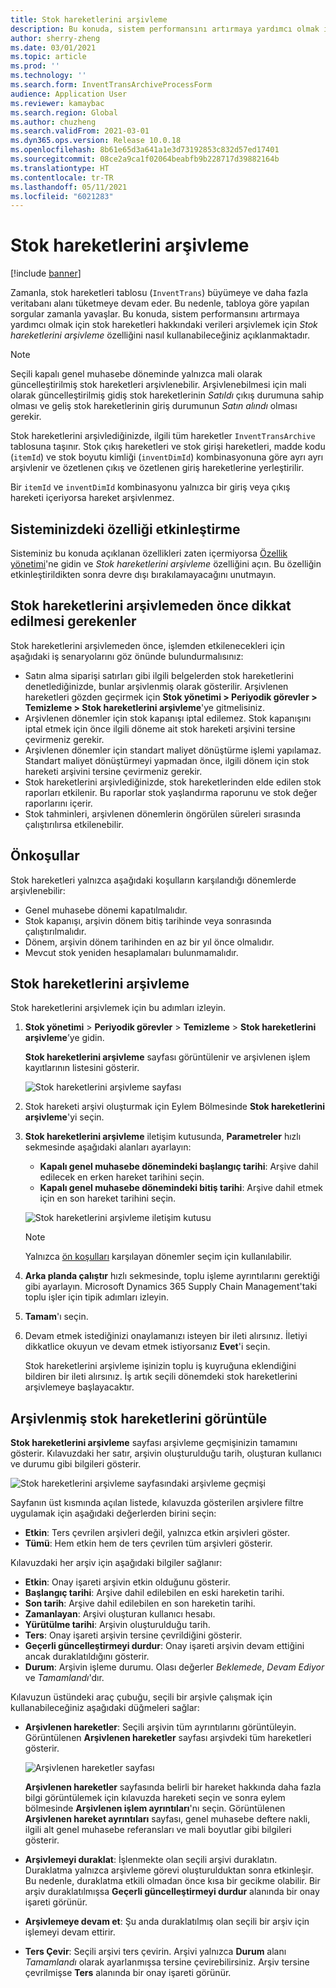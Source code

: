 ```yaml
---
title: Stok hareketlerini arşivleme
description: Bu konuda, sistem performansını artırmaya yardımcı olmak için stok hareketi verilerinin nasıl arşivleneceği açıklanmaktadır.
author: sherry-zheng
ms.date: 03/01/2021
ms.topic: article
ms.prod: ''
ms.technology: ''
ms.search.form: InventTransArchiveProcessForm
audience: Application User
ms.reviewer: kamaybac
ms.search.region: Global
ms.author: chuzheng
ms.search.validFrom: 2021-03-01
ms.dyn365.ops.version: Release 10.0.18
ms.openlocfilehash: 8b61e65d3a641a1e3d73192853c832d57ed17401
ms.sourcegitcommit: 08ce2a9ca1f02064beabfb9b228717d39882164b
ms.translationtype: HT
ms.contentlocale: tr-TR
ms.lasthandoff: 05/11/2021
ms.locfileid: "6021283"
---
```

# <a name="archive-inventory-transactions"></a>Stok hareketlerini arşivleme

[!include [banner](../../includes/banner.md)]

Zamanla, stok hareketleri tablosu (`InventTrans`) büyümeye ve daha fazla veritabanı alanı tüketmeye devam eder. Bu nedenle, tabloya göre yapılan sorgular zamanla yavaşlar. Bu konuda, sistem performansını artırmaya yardımcı olmak için stok hareketleri hakkındaki verileri arşivlemek için *Stok hareketlerini arşivleme* özelliğini nasıl kullanabileceğiniz açıklanmaktadır.

> [!NOTE]
> Seçili kapalı genel muhasebe döneminde yalnızca mali olarak güncelleştirilmiş stok hareketleri arşivlenebilir. Arşivlenebilmesi için mali olarak güncelleştirilmiş gidiş stok hareketlerinin *Satıldı* çıkış durumuna sahip olması ve geliş stok hareketlerinin giriş durumunun *Satın alındı* olması gerekir.

Stok hareketlerini arşivlediğinizde, ilgili tüm hareketler `InventTransArchive` tablosuna taşınır. Stok çıkış hareketleri ve stok girişi hareketleri, madde kodu (`itemId`) ve stok boyutu kimliği (`inventDimId`) kombinasyonuna göre ayrı ayrı arşivlenir ve özetlenen çıkış ve özetlenen giriş hareketlerine yerleştirilir.

Bir `itemId` ve `inventDimId` kombinasyonu yalnızca bir giriş veya çıkış hareketi içeriyorsa hareket arşivlenmez.

## <a name="turn-on-the-feature-in-your-system"></a>Sisteminizdeki özelliği etkinleştirme

Sisteminiz bu konuda açıklanan özellikleri zaten içermiyorsa [Özellik yönetimi](../../fin-ops-core/fin-ops/get-started/feature-management/feature-management-overview.md)'ne gidin ve *Stok hareketlerini arşivleme* özelliğini açın. Bu özelliğin etkinleştirildikten sonra devre dışı bırakılamayacağını unutmayın.

## <a name="things-to-consider-before-you-archive-inventory-transactions"></a>Stok hareketlerini arşivlemeden önce dikkat edilmesi gerekenler

Stok hareketlerini arşivlemeden önce, işlemden etkilenecekleri için aşağıdaki iş senaryolarını göz önünde bulundurmalısınız:

- Satın alma siparişi satırları gibi ilgili belgelerden stok hareketlerini denetlediğinizde, bunlar arşivlenmiş olarak gösterilir. Arşivlenen hareketleri gözden geçirmek için **Stok yönetimi \> Periyodik görevler \> Temizleme \> Stok hareketlerini arşivleme**'ye gitmelisiniz.
- Arşivlenen dönemler için stok kapanışı iptal edilemez. Stok kapanışını iptal etmek için önce ilgili döneme ait stok hareketi arşivini tersine çevirmeniz gerekir.
- Arşivlenen dönemler için standart maliyet dönüştürme işlemi yapılamaz. Standart maliyet dönüştürmeyi yapmadan önce, ilgili dönem için stok hareketi arşivini tersine çevirmeniz gerekir.
- Stok hareketlerini arşivlediğinizde, stok hareketlerinden elde edilen stok raporları etkilenir. Bu raporlar stok yaşlandırma raporunu ve stok değer raporlarını içerir.
- Stok tahminleri, arşivlenen dönemlerin öngörülen süreleri sırasında çalıştırılırsa etkilenebilir.

## <a name="prerequisites"></a>Önkoşullar

Stok hareketleri yalnızca aşağıdaki koşulların karşılandığı dönemlerde arşivlenebilir:

- Genel muhasebe dönemi kapatılmalıdır.
- Stok kapanışı, arşivin dönem bitiş tarihinde veya sonrasında çalıştırılmalıdır.
- Dönem, arşivin dönem tarihinden en az bir yıl önce olmalıdır.
- Mevcut stok yeniden hesaplamaları bulunmamalıdır.

## <a name="archive-inventory-transactions"></a>Stok hareketlerini arşivleme

Stok hareketlerini arşivlemek için bu adımları izleyin.

1. **Stok yönetimi** \> **Periyodik görevler** \> **Temizleme** \> **Stok hareketlerini arşivleme**’ye gidin.

    **Stok hareketlerini arşivleme** sayfası görüntülenir ve arşivlenen işlem kayıtlarının listesini gösterir.

    ![Stok hareketlerini arşivleme sayfası](media/archive-inventory-empty.png "Stok hareketlerini arşivleme sayfası")

1. Stok hareketi arşivi oluşturmak için Eylem Bölmesinde **Stok hareketlerini arşivleme**'yi seçin.
1. **Stok hareketlerini arşivleme** iletişim kutusunda, **Parametreler** hızlı sekmesinde aşağıdaki alanları ayarlayın:

    - **Kapalı genel muhasebe dönemindeki başlangıç tarihi**: Arşive dahil edilecek en erken hareket tarihini seçin.
    - **Kapalı genel muhasebe dönemindeki bitiş tarihi**: Arşive dahil etmek için en son hareket tarihini seçin.

    ![Stok hareketlerini arşivleme iletişim kutusu](media/archive-inventory-dates.png "Stok hareketlerini arşivleme iletişim kutusu")

    > [!NOTE]
    > Yalnızca [ön koşulları](#prerequisites) karşılayan dönemler seçim için kullanılabilir.

1. **Arka planda çalıştır** hızlı sekmesinde, toplu işleme ayrıntılarını gerektiği gibi ayarlayın. Microsoft Dynamics 365 Supply Chain Management'taki toplu işler için tipik adımları izleyin.
1. **Tamam**'ı seçin.
1. Devam etmek istediğinizi onaylamanızı isteyen bir ileti alırsınız. İletiyi dikkatlice okuyun ve devam etmek istiyorsanız **Evet**'i seçin.

    Stok hareketlerini arşivleme işinizin toplu iş kuyruğuna eklendiğini bildiren bir ileti alırsınız. İş artık seçili dönemdeki stok hareketlerini arşivlemeye başlayacaktır.

## <a name="view-archived-inventory-transactions"></a>Arşivlenmiş stok hareketlerini görüntüle

**Stok hareketlerini arşivleme** sayfası arşivleme geçmişinizin tamamını gösterir. Kılavuzdaki her satır, arşivin oluşturulduğu tarih, oluşturan kullanıcı ve durumu gibi bilgileri gösterir.

![Stok hareketlerini arşivleme sayfasındaki arşivleme geçmişi](media/archive-inventory-full.png "Stok hareketlerini arşivleme sayfasındaki arşivleme geçmişi")

Sayfanın üst kısmında açılan listede, kılavuzda gösterilen arşivlere filtre uygulamak için aşağıdaki değerlerden birini seçin:

- **Etkin**: Ters çevrilen arşivleri değil, yalnızca etkin arşivleri göster.
- **Tümü**: Hem etkin hem de ters çevrilen tüm arşivleri gösterir.

Kılavuzdaki her arşiv için aşağıdaki bilgiler sağlanır:

- **Etkin**: Onay işareti arşivin etkin olduğunu gösterir.
- **Başlangıç tarihi**: Arşive dahil edilebilen en eski hareketin tarihi.
- **Son tarih**: Arşive dahil edilebilen en son hareketin tarihi.
- **Zamanlayan**: Arşivi oluşturan kullanıcı hesabı.
- **Yürütülme tarihi**: Arşivin oluşturulduğu tarih.
- **Ters**: Onay işareti arşivin tersine çevrildiğini gösterir.
- **Geçerli güncelleştirmeyi durdur**: Onay işareti arşivin devam ettiğini ancak duraklatıldığını gösterir.
- **Durum**: Arşivin işleme durumu. Olası değerler *Beklemede*, *Devam Ediyor* ve *Tamamlandı*'dır.

Kılavuzun üstündeki araç çubuğu, seçili bir arşivle çalışmak için kullanabileceğiniz aşağıdaki düğmeleri sağlar:

- **Arşivlenen hareketler**: Seçili arşivin tüm ayrıntılarını görüntüleyin. Görüntülenen **Arşivlenen hareketler** sayfası arşivdeki tüm hareketleri gösterir.

    ![Arşivlenen hareketler sayfası](media/archive-inventory-transactions.png "Arşivlenen hareketler sayfası")

    **Arşivlenen hareketler** sayfasında belirli bir hareket hakkında daha fazla bilgi görüntülemek için kılavuzda hareketi seçin ve sonra eylem bölmesinde **Arşivlenen işlem ayrıntıları**'nı seçin. Görüntülenen **Arşivlenen hareket ayrıntıları** sayfası, genel muhasebe deftere nakli, ilgili alt genel muhasebe referansları ve mali boyutlar gibi bilgileri gösterir.

- **Arşivlemeyi duraklat**: İşlenmekte olan seçili arşivi duraklatın. Duraklatma yalnızca arşivleme görevi oluşturulduktan sonra etkinleşir. Bu nedenle, duraklatma etkili olmadan önce kısa bir gecikme olabilir. Bir arşiv duraklatılmışsa **Geçerli güncelleştirmeyi durdur** alanında bir onay işareti görünür.
- **Arşivlemeye devam et**: Şu anda duraklatılmış olan seçili bir arşiv için işlemeyi devam ettirir.
- **Ters Çevir**: Seçili arşivi ters çevirin. Arşivi yalnızca **Durum** alanı *Tamamlandı* olarak ayarlanmışsa tersine çevirebilirsiniz. Arşiv tersine çevrilmişse **Ters** alanında bir onay işareti görünür.
